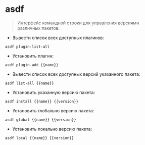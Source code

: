 # asdf

> Интерфейс командной строки для управления версиями различных пакетов.

- Вывести список всех доступных плагинов:

`asdf plugin-list-all`

- Установить плагин:

`asdf plugin-add {{name}}`

- Вывести список всех доступных версий указанного пакета:

`asdf list-all {{name}}`

- Установить указанную версию пакета:

`asdf install {{name}} {{version}}`

- Установить глобально версию пакета:

`asdf global {{name}} {{version}}`

- Установить локально версию пакета:

`asdf local {{name}} {{version}}`
